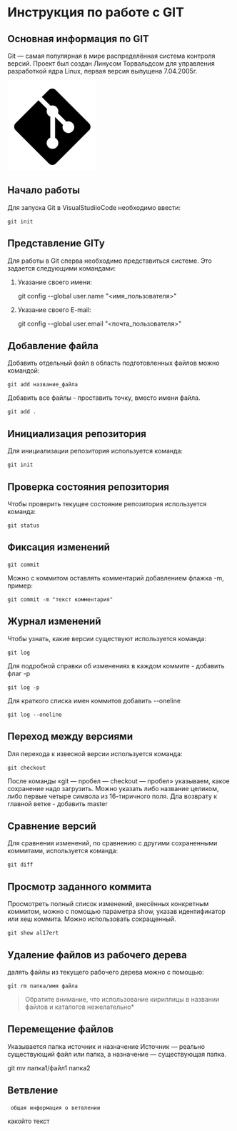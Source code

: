 # **Инструкция по работе с GIT**

## Основная информация по GIT

Git — самая популярная в мире распределённая система контроля версий. Проект был создан Линусом Торвальдсом для управления разработкой ядра Linux, первая версия выпущена 7.04.2005г. 

![Лого](git_logo.png)

## Начало работы

Для запуска Git в VisualStudiioCode необходимо ввести:

    git init

## Представление GITy

Для работы в Git cперва необходимо представиться системе. Это задается следующими командами:

1. Указание своего имени:

    git config --global user.name "<имя_пользователя>"

 2. Указание своего E-mail:

    git config --global user.email "<почта_пользователя>"   

## Добавление файла

Добавить отдельный файл в область подготовленных файлов можно командой:

    git add название_файла

Добавить все файлы - проставить точку, вместо имени файла.

    git add .

## Инициализация репозитория

Для инициализации репозитория используется команда:

    git init

## Проверка состояния репозитория

Чтобы проверить текущее состояние репозитория используется команда:

    git status


## Фиксация изменений

    git commit

Можно с коммитом оставлять комментарий добавлением флажка -m, пример:

    git commit -m "текст комментария"

## Журнал изменений

Чтобы узнать, какие версии существуют используется команда:

    git log 

Для подробной справки об изменениях в каждом коммите - добавить флаг -p

    git log -p

Для краткого списка имен коммитов добавить --oneline

    git log --oneline

## Переход между версиями

Dля перехода к извесной версии используется команда:

    git checkout

После команды «git — пробел — checkout — пробел» указываем, какое сохранение надо загрузить. Можно указать либо название целиком, либо первые четыре символа из 16-тиричного поля.
Дла возврату к главной ветке - добавить master

## Сравнение версий

Для сравнения изменений, по сравнению с другими сохраненными коммитами, используется команда:

    git diff

## Просмотр заданного коммита

Просмотреть полный список изменений, внесённых конкретным коммитом,  можно с помощью параметра show, указав идентификатор или хеш коммита. Можно использовать сокращенный.

    git show al17ert

## Удаление файлов из рабочего дерева

далять файлы из текущего рабочего дерева можно с помощью:

    git rm папка/имя файла

> Обратите внимание, что использование кириллицы в названии файлов и каталогов нежелательно*

## Перемещение файлов

 Указывается папка источник и назначение  Источник — реально существующий файл или папка, а назначение — существующая папка.

   git mv папка1/файл1 папка2 



## Ветвление

     общая информация о ветвлении

какойто текст
